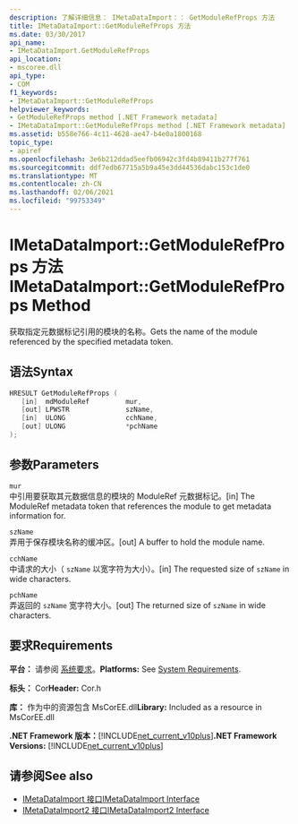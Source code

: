 ```yaml
---
description: 了解详细信息： IMetaDataImport：： GetModuleRefProps 方法
title: IMetaDataImport::GetModuleRefProps 方法
ms.date: 03/30/2017
api_name:
- IMetaDataImport.GetModuleRefProps
api_location:
- mscoree.dll
api_type:
- COM
f1_keywords:
- IMetaDataImport::GetModuleRefProps
helpviewer_keywords:
- GetModuleRefProps method [.NET Framework metadata]
- IMetaDataImport::GetModuleRefProps method [.NET Framework metadata]
ms.assetid: b558e766-4c11-4628-ae47-b4e0a1800168
topic_type:
- apiref
ms.openlocfilehash: 3e6b212ddad5eefb06942c3fd4b89411b277f761
ms.sourcegitcommit: ddf7edb67715a5b9a45e3dd44536dabc153c1de0
ms.translationtype: MT
ms.contentlocale: zh-CN
ms.lasthandoff: 02/06/2021
ms.locfileid: "99753349"
---
```

# <a name="imetadataimportgetmodulerefprops-method"></a><span data-ttu-id="f6f67-103">IMetaDataImport::GetModuleRefProps 方法</span><span class="sxs-lookup"><span data-stu-id="f6f67-103">IMetaDataImport::GetModuleRefProps Method</span></span>

<span data-ttu-id="f6f67-104">获取指定元数据标记引用的模块的名称。</span><span class="sxs-lookup"><span data-stu-id="f6f67-104">Gets the name of the module referenced by the specified metadata token.</span></span>  
  
## <a name="syntax"></a><span data-ttu-id="f6f67-105">语法</span><span class="sxs-lookup"><span data-stu-id="f6f67-105">Syntax</span></span>  
  
```cpp  
HRESULT GetModuleRefProps (  
   [in]  mdModuleRef         mur,  
   [out] LPWSTR              szName,
   [in]  ULONG               cchName,
   [out] ULONG               *pchName
);  
```  
  
## <a name="parameters"></a><span data-ttu-id="f6f67-106">参数</span><span class="sxs-lookup"><span data-stu-id="f6f67-106">Parameters</span></span>  

 `mur`  
 <span data-ttu-id="f6f67-107">中引用要获取其元数据信息的模块的 ModuleRef 元数据标记。</span><span class="sxs-lookup"><span data-stu-id="f6f67-107">[in] The ModuleRef metadata token that references the module to get metadata information for.</span></span>  
  
 `szName`  
 <span data-ttu-id="f6f67-108">弄用于保存模块名称的缓冲区。</span><span class="sxs-lookup"><span data-stu-id="f6f67-108">[out] A buffer to hold the module name.</span></span>  
  
 `cchName`  
 <span data-ttu-id="f6f67-109">中请求的大小（ `szName` 以宽字符为大小）。</span><span class="sxs-lookup"><span data-stu-id="f6f67-109">[in] The requested size of `szName` in wide characters.</span></span>  
  
 `pchName`  
 <span data-ttu-id="f6f67-110">弄返回的 `szName` 宽字符大小。</span><span class="sxs-lookup"><span data-stu-id="f6f67-110">[out] The returned size of `szName` in wide characters.</span></span>  
  
## <a name="requirements"></a><span data-ttu-id="f6f67-111">要求</span><span class="sxs-lookup"><span data-stu-id="f6f67-111">Requirements</span></span>  

 <span data-ttu-id="f6f67-112">**平台：** 请参阅 [系统要求](../../get-started/system-requirements.md)。</span><span class="sxs-lookup"><span data-stu-id="f6f67-112">**Platforms:** See [System Requirements](../../get-started/system-requirements.md).</span></span>  
  
 <span data-ttu-id="f6f67-113">**标头：** Cor</span><span class="sxs-lookup"><span data-stu-id="f6f67-113">**Header:** Cor.h</span></span>  
  
 <span data-ttu-id="f6f67-114">**库：** 作为中的资源包含 MsCorEE.dll</span><span class="sxs-lookup"><span data-stu-id="f6f67-114">**Library:** Included as a resource in MsCorEE.dll</span></span>  
  
 <span data-ttu-id="f6f67-115">**.NET Framework 版本：**[!INCLUDE[net_current_v10plus](../../../../includes/net-current-v10plus-md.md)]</span><span class="sxs-lookup"><span data-stu-id="f6f67-115">**.NET Framework Versions:** [!INCLUDE[net_current_v10plus](../../../../includes/net-current-v10plus-md.md)]</span></span>  
  
## <a name="see-also"></a><span data-ttu-id="f6f67-116">请参阅</span><span class="sxs-lookup"><span data-stu-id="f6f67-116">See also</span></span>

- [<span data-ttu-id="f6f67-117">IMetaDataImport 接口</span><span class="sxs-lookup"><span data-stu-id="f6f67-117">IMetaDataImport Interface</span></span>](imetadataimport-interface.md)
- [<span data-ttu-id="f6f67-118">IMetaDataImport2 接口</span><span class="sxs-lookup"><span data-stu-id="f6f67-118">IMetaDataImport2 Interface</span></span>](imetadataimport2-interface.md)
